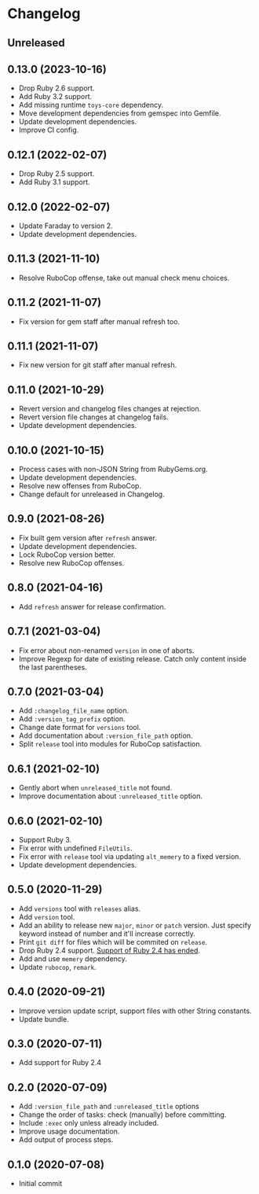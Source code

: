 # Changelog

## Unreleased

## 0.13.0 (2023-10-16)

*   Drop Ruby 2.6 support.
*   Add Ruby 3.2 support.
*   Add missing runtime `toys-core` dependency.
*   Move development dependencies from gemspec into Gemfile.
*   Update development dependencies.
*   Improve CI config.

## 0.12.1 (2022-02-07)

*   Drop Ruby 2.5 support.
*   Add Ruby 3.1 support.

## 0.12.0 (2022-02-07)

*   Update Faraday to version 2.
*   Update development dependencies.

## 0.11.3 (2021-11-10)

*   Resolve RuboCop offense, take out manual check menu choices.

## 0.11.2 (2021-11-07)

*   Fix version for gem staff after manual refresh too.

## 0.11.1 (2021-11-07)

*   Fix new version for git staff after manual refresh.

## 0.11.0 (2021-10-29)

*   Revert version and changelog files changes at rejection.
*   Revert version file changes at changelog fails.
*   Update development dependencies.

## 0.10.0 (2021-10-15)

*   Process cases with non-JSON String from RubyGems.org.
*   Update development dependencies.
*   Resolve new offenses from RuboCop.
*   Change default for unreleased in Changelog.

## 0.9.0 (2021-08-26)

*   Fix built gem version after `refresh` answer.
*   Update development dependencies.
*   Lock RuboCop version better.
*   Resolve new RuboCop offenses.

## 0.8.0 (2021-04-16)

*   Add `refresh` answer for release confirmation.

## 0.7.1 (2021-03-04)

*   Fix error about non-renamed `version` in one of aborts.
*   Improve Regexp for date of existing release.
    Catch only content inside the last parentheses.

## 0.7.0 (2021-03-04)

*   Add `:changelog_file_name` option.
*   Add `:version_tag_prefix` option.
*   Change date format for `versions` tool.
*   Add documentation about `:version_file_path` option.
*   Split `release` tool into modules for RuboCop satisfaction.

## 0.6.1 (2021-02-10)

*   Gently abort when `unreleased_title` not found.
*   Improve documentation about `:unreleased_title` option.

## 0.6.0 (2021-02-10)

*   Support Ruby 3.
*   Fix error with undefined `FileUtils`.
*   Fix error with `release` tool via updating `alt_memery` to a fixed version.
*   Update development dependencies.

## 0.5.0 (2020-11-29)

*   Add `versions` tool with `releases` alias.
*   Add `version` tool.
*   Add an ability to release new `major`, `minor` or `patch` version.
    Just specify keyword instead of number and it'll increase correctly.
*   Print `git diff` for files which will be commited on `release`.
*   Drop Ruby 2.4 support.
    [Support of Ruby 2.4 has ended](https://www.ruby-lang.org/en/news/2020/04/05/support-of-ruby-2-4-has-ended/).
*   Add and use `memery` dependency.
*   Update `rubocop`, `remark`.

## 0.4.0 (2020-09-21)

*   Improve version update script, support files with other String constants.
*   Update bundle.

## 0.3.0 (2020-07-11)

*   Add support for Ruby 2.4

## 0.2.0 (2020-07-09)

*   Add `:version_file_path` and `:unreleased_title` options
*   Change the order of tasks: check (manually) before committing.
*   Include `:exec` only unless already included.
*   Improve usage documentation.
*   Add output of process steps.

## 0.1.0 (2020-07-08)

*   Initial commit
